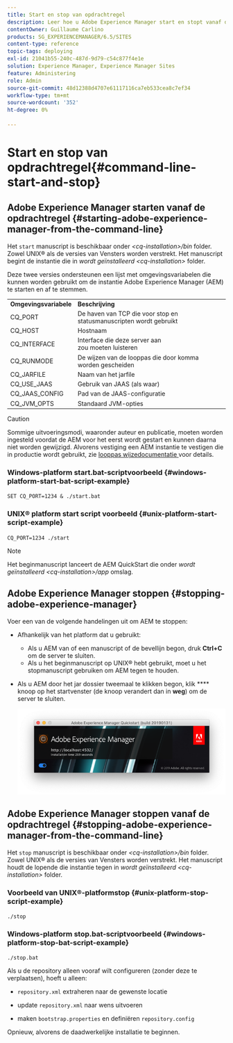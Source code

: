 ```yaml
---
title: Start en stop van opdrachtregel
description: Leer hoe u Adobe Experience Manager start en stopt vanaf de opdrachtregel.
contentOwner: Guillaume Carlino
products: SG_EXPERIENCEMANAGER/6.5/SITES
content-type: reference
topic-tags: deploying
exl-id: 21041b55-240c-487d-9d79-c54c877f4e1e
solution: Experience Manager, Experience Manager Sites
feature: Administering
role: Admin
source-git-commit: 48d12388d4707e61117116ca7eb533cea8c7ef34
workflow-type: tm+mt
source-wordcount: '352'
ht-degree: 0%

---
```


# Start en stop van opdrachtregel{#command-line-start-and-stop}

## Adobe Experience Manager starten vanaf de opdrachtregel {#starting-adobe-experience-manager-from-the-command-line}

Het `start` manuscript is beschikbaar onder *&lt;cq-installation>/bin* folder. Zowel UNIX® als de versies van Vensters worden verstrekt. Het manuscript begint de instantie die in *wordt geïnstalleerd &lt;cq-installation>* folder.

Deze twee versies ondersteunen een lijst met omgevingsvariabelen die kunnen worden gebruikt om de instantie Adobe Experience Manager (AEM) te starten en af te stemmen.

<table>
 <tbody>
  <tr>
   <td><strong>Omgevingsvariabele </strong></td>
   <td><strong>Beschrijving </strong></td>
  </tr>
  <tr>
   <td>CQ_PORT</td>
   <td>De haven van TCP die voor stop en statusmanuscripten wordt gebruikt <br /> </td>
  </tr>
  <tr>
   <td>CQ_HOST</td>
   <td>Hostnaam <br /> </td>
  </tr>
  <tr>
   <td>CQ_INTERFACE</td>
   <td>Interface die deze server aan <br /> zou moeten luisteren </td>
  </tr>
  <tr>
   <td>CQ_RUNMODE</td>
   <td>De wijzen van de looppas die door komma <br /> worden gescheiden </td>
  </tr>
  <tr>
   <td>CQ_JARFILE</td>
   <td>Naam van het jarfile <br /> </td>
  </tr>
  <tr>
   <td>CQ_USE_JAAS</td>
   <td>Gebruik van JAAS (als waar) <br /> </td>
  </tr>
  <tr>
   <td>CQ_JAAS_CONFIG</td>
   <td>Pad van de JAAS-configuratie <br /> </td>
  </tr>
  <tr>
   <td>CQ_JVM_OPTS</td>
   <td>Standaard JVM-opties <br /> </td>
  </tr>
 </tbody>
</table>

>[!CAUTION]
>
>Sommige uitvoeringsmodi, waaronder auteur en publicatie, moeten worden ingesteld voordat de AEM voor het eerst wordt gestart en kunnen daarna niet worden gewijzigd. Alvorens vestiging een AEM instantie te vestigen die in productie wordt gebruikt, zie [ looppas wijzedocumentatie ](/help/sites-deploying/configure-runmodes.md) voor details.

### Windows-platform start.bat-scriptvoorbeeld {#windows-platform-start-bat-script-example}

```shell
SET CQ_PORT=1234 & ./start.bat
```

### UNIX® platform start script voorbeeld {#unix-platform-start-script-example}

```shell
CQ_PORT=1234 ./start
```

>[!NOTE]
>
>Het beginmanuscript lanceert de AEM QuickStart die onder *wordt geïnstalleerd &lt;cq-installation>/app* omslag.

## Adobe Experience Manager stoppen {#stopping-adobe-experience-manager}

Voer een van de volgende handelingen uit om AEM te stoppen:

* Afhankelijk van het platform dat u gebruikt:

   * Als u AEM van of een manuscript of de bevellijn begon, druk **Ctrl+C** om de server te sluiten.
   * Als u het beginmanuscript op UNIX® hebt gebruikt, moet u het stopmanuscript gebruiken om AEM tegen te houden.

* Als u AEM door het jar dossier tweemaal te klikken begon, klik **** knoop op het startvenster (de knoop verandert dan in **weg**) om de server te sluiten.

  ![ chlimage_1-63 ](assets/chlimage_1-63.png)

## Adobe Experience Manager stoppen vanaf de opdrachtregel {#stopping-adobe-experience-manager-from-the-command-line}

Het `stop` manuscript is beschikbaar onder *&lt;cq-installation>/bin* folder. Zowel UNIX® als de versies van Vensters worden verstrekt. Het manuscript houdt de lopende die instantie tegen in *wordt geïnstalleerd &lt;cq-installation>* folder.

### Voorbeeld van UNIX®-platformstop {#unix-platform-stop-script-example}

```shell
./stop
```

### Windows-platform stop.bat-scriptvoorbeeld {#windows-platform-stop-bat-script-example}

```shell
./stop.bat
```

Als u de repository alleen vooraf wilt configureren (zonder deze te verplaatsen), hoeft u alleen:

* `repository.xml` extraheren naar de gewenste locatie

* update `repository.xml` naar wens uitvoeren

* maken `bootstrap.properties` en definiëren `repository.config`

Opnieuw, alvorens de daadwerkelijke installatie te beginnen.
